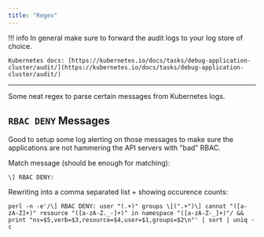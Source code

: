 ```yaml
---
title: "Regex"
---
```


!!! info
    In general make sure to forward the audit logs to your log store of choice.

    Kubernetes docs: [https://kubernetes.io/docs/tasks/debug-application-cluster/audit/](https://kubernetes.io/docs/tasks/debug-application-cluster/audit/)

***

Some neat regex to parse certain messages from Kubernetes logs.

## `RBAC DENY` Messages

Good to setup some log alerting on those messages to make sure the applications are not hammering the API servers with "bad" RBAC.

Match message (should be enough for matching):
```console
\] RBAC DENY:
```

Rewriting into a comma separated list + showing occurence counts:
```console
perl -n -e'/\] RBAC DENY: user "(.+)" groups \[(".+")\] cannot "([a-zA-Z]+)" resource "([a-zA-Z._-]+)" in namespace "([a-zA-Z-_]+)"/ && print "ns=$5,verb=$3,resource=$4,user=$1,groups=$2\n"' | sort | uniq -c
```

